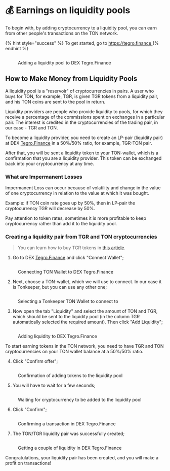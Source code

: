 # 💰 Earnings on liquidity pools

To begin with, by adding cryptocurrency to a liquidity pool, you can earn from other people's transactions on the TON network.&#x20;

{% hint style="success" %}
To get started, go to [https://tegro.finance ](https://tegro.finance)
{% endhint %}

<figure><img src="https://telegra.ph/file/917b3f2cb769d4adb8b2c.png" alt=""><figcaption><p>Adding a liquidity pool to DEX Tegro.Finance</p></figcaption></figure>

## How to Make Money from Liquidity Pools <a href="#how-to-make-money-from-liquidity-pools" id="how-to-make-money-from-liquidity-pools"></a>

A liquidity pool is a "reservoir" of cryptocurrencies in pairs. A user who buys for TON, for example, TGR, is given TGR tokens from a liquidity pair, and his TON coins are sent to the pool in return.&#x20;

Liquidity providers are people who provide liquidity to pools, for which they receive a percentage of the commissions spent on exchanges in a particular pair. The interest is credited in the cryptocurrencies of the trading pair, in our case - TGR and TON.&#x20;

To become a liquidity provider, you need to create an LP-pair (liquidity pair) at DEX [Tegro.Finance](http://www.tegro.finance/) in a 50%/50% ratio, for example, TGR-TON pair.&#x20;

After that, you will be sent a liquidity token to your TON-wallet, which is a confirmation that you are a liquidity provider. This token can be exchanged back into your cryptocurrency at any time.&#x20;

### **What are Impermanent Losses**&#x20;

Impermanent Loss can occur because of volatility and change in the value of one cryptocurrency in relation to the value at which it was bought.&#x20;

Example: if TON coin rate goes up by 50%, then in LP-pair the cryptocurrency TGR will decrease by 50%.&#x20;

Pay attention to token rates, sometimes it is more profitable to keep cryptocurrency rather than add it to the liquidity pool.&#x20;

### **Creating a liquidity pair from TGR and TON cryptocurrencies**&#x20;

> You can learn how to buy TGR tokens in [this article](https://telegra.ph/How-to-buy-TGR-cryptocurrency-quickly-in-2023-01-10).&#x20;

1. Go to DEX [Tegro.Finance](http://www.tegro.finance/) and click "Connect Wallet";

<figure><img src="https://telegra.ph/file/7c5b2b6861deb702dd674.png" alt=""><figcaption><p>Connecting TON Wallet to DEX Tegro.Finance</p></figcaption></figure>

2. Next, choose a TON-wallet, which we will use to connect. In our case it is Tonkeeper, but you can use any other one;

<figure><img src="https://telegra.ph/file/6c162be54f982e81777a3.png" alt=""><figcaption><p>Selecting a Tonkeeper TON Wallet to connect to</p></figcaption></figure>

3. Now open the tab "Liquidity" and select the amount of TON and TGR, which should be sent to the liquidity pool (in the column TGR automatically selected the required amount). Then click "Add Liquidity";

<figure><img src="https://telegra.ph/file/840a06d61981d1098d596.png" alt=""><figcaption><p>Adding liquidity to DEX Tegro.Finance</p></figcaption></figure>

To start earning tokens in the TON network, you need to have TGR and TON cryptocurrencies on your TON wallet balance at a 50%/50% ratio.&#x20;

4. Click "Confirm offer";

<figure><img src="https://telegra.ph/file/064ae6530b4545bff4526.png" alt=""><figcaption><p>Confirmation of adding tokens to the liquidity pool</p></figcaption></figure>

5. You will have to wait for a few seconds;&#x20;

<figure><img src="https://telegra.ph/file/098d78a07150aa187b168.png" alt=""><figcaption><p>Waiting for cryptocurrency to be added to the liquidity pool</p></figcaption></figure>

6. Click "Confirm";&#x20;

<figure><img src="https://telegra.ph/file/e813d26891c31257feb58.png" alt=""><figcaption><p>Confirming a transaction in DEX Tegro.Finance</p></figcaption></figure>

7. The TON/TGR liquidity pair was successfully created;

<figure><img src="https://telegra.ph/file/624f0359ff839e66de4f2.png" alt=""><figcaption><p>Getting a couple of liquidity in DEX Tegro.Finance</p></figcaption></figure>

Congratulations, your liquidity pair has been created, and you will make a profit on transactions!&#x20;

